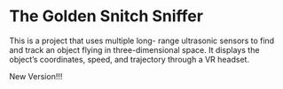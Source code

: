 # The Golden Snitch Sniffer

This is a project that uses multiple long-
range ultrasonic sensors to find and track
an object flying in three-dimensional space.
It displays the object’s coordinates,
speed, and trajectory through a VR headset.

New Version!!!

